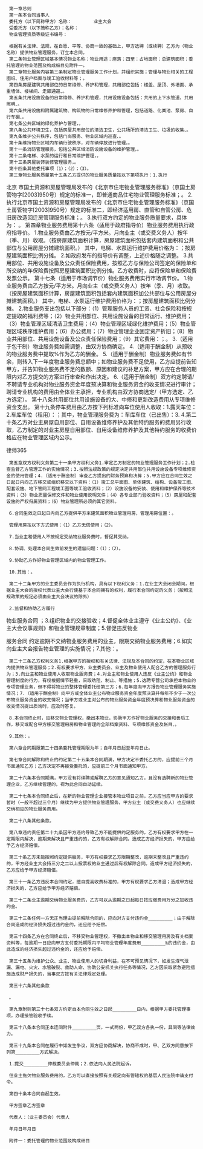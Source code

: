 
     第一章总则
     第一条本合同当事人
     委托方（以下简称甲方）名称：        业主大会
     受委托方（以下简称乙方）：名称：
     物业管理资质等级证书编号：
 
     根据有关法律、法规，在自愿、平等、协商一致的基础上，甲方选聘（或续聘）乙方为（物业名称）提供物业管理服务，订立本合同。
     第二条物业管理区域基本情况物业名称：物业用途：座落：四至：占地面积：总建筑面积：委托管理的物业范围及构成细目见附件一。
     第二章物业服务内容第三条制定物业管理服务工作计划，并组织实施；管理与物业相关的工程图纸、住用户档案与竣工验收材料等；。
     第四条房屋建筑共用部位的日常维修、养护和管理，共用部位包括：楼盖、屋顶、外墙面、承重墙体、楼梯间、走廊通道、。
     第五条共用设施设备的日常维修、养护和管理，共用设施设备包括：共用的上下水管道、共用照明、。
     第六条共用设施和附属建筑物、构筑物的日常维修养护和管理，包括道路、化粪池、泵房、自行车棚、。
     第七条公共区域的绿化养护与管理，。
     第八条公共环境卫生，包括房屋共用部位的清洁卫生，公共场所的清洁卫生、垃圾的收集、。
     第九条维护公共秩序，包括门岗服务、物业区域内巡查、。
     第十条维持物业区域内车辆行驶秩序，对车辆停放进行管理，。
     第十一条消防管理服务，包括公共区域消防设施设备的维护管理，。
     第十二条电梯、水泵的运行和日常维护管理，。
     第十三条房屋装饰装修管理服务，。
     第十四条其他委托事项（1）；（2）；（3）。
     第三章物业服务质量第十五条乙方提供的物业服务质量按以下第项执行：1.执行
北京
市国土资源和房屋管理局发布的《北京市住宅物业管理服务标准》（京国土房管物字[2003]950号）规定的标准一，即普通商品住宅物业管理服务标准；。
     2.执行北京市国土资源和房屋管理局发布的《北京市住宅物业管理服务标准》（京国土房管物字[2003]950号）规定的标准二，即经济适用房、直管和自管公房、危旧房改造回迁房管理服务标准；。
     3.执行双方约定的物业服务质量要求，具体为：
     。
     第四章物业服务费用第十六条（适用于政府指导价）物业服务费用执行政府指导价。
     1.物业服务费由乙方按元/平方米。月向业主（或交费义务人）按年（季、月）收取。（按房屋建筑面积计算，房屋建筑面积包括套内建筑面积和公共部位与公用房屋分摊建筑面积。）
     其中，电梯、水泵运行维护费用价格为：；按房屋建筑面积比例分摊。
     2.如政府发布的指导价有调整，上述价格随之调整。
     3.共用部位、共用设施设备及公众责任保险费用，按照乙方与保险公司签定的保险单和所交纳的年保险费按照房屋建筑面积比例分摊。乙方收费时，应将保险单和保险费发票公示。
     第十七条（适用于市场调节价）物业服务费用实行市场调节价。
     1.物业服务费由乙方按元/平方米。月向业主（或交费义务人）按年（季、月）收取。（按房屋建筑面积计算，房屋建筑面积包括套内建筑面积加公共部位与公用房屋分摊建筑面积。）
     其中，电梯、水泵运行维护费用价格为：；按房屋建筑面积比例分摊。
     2.物业服务支出包括以下部分：（1）管理服务人员的工资、社会保险和按规定提取的福利费等；（2）物业共用部位、共用设施设备的日常运行、维护费用；（3）物业管理区域清洁卫生费用；（4）物业管理区域绿化维护费用；（5）物业管理区域秩序维护费用；（6）办公费用；（7）物业管理企业固定资产折旧；（8）物业共用部位、共用设施设备及公众责任保险费用；（9）其它费用：；。
     3.（适用于包干制）物业服务费如需调整，由双方协商确定。
     4.（适用于酬金制）从预收的物业服务费中提取%作为乙方的酬金。
     5.（适用于酬金制）物业服务费如有节余，则转入下一年度物业服务费总额中；如物业服务费不足使用，乙方应提前告知甲方，并告知物业服务费不足的数额、原因和建议的补足方案，甲方应在合理的期限内对乙方提交的方案进行审查和作出决定。
     6.（适用于酬金制）双方约定聘请/不聘请专业机构对物业服务资金年度预决算和物业服务资金的收支情况进行审计；聘请专业机构的费用由全体业主承担，专业机构由双方协商选定/（甲方选定、乙方选定）。
     第十八条共用部位共用设施设备的大、中修和更新改造费用从专项维修资金支出。
     第十九条停车费用由乙方按下列标准向车位使用人收取：1.露天车位：2.车库车位（租用）：；其中，物业管理服务费为：车库车位（已出售）：3. 4.第二十条乙方对业主房屋自用部位、自用设备维修养护及其他特约服务的费用另行收取，乙方制定的对业主房屋自用部位、自用设备维修养护及其他特约服务的收费价格应在物业管理区域内公示。




 
律师365






     第五章双方权利义务第二十一条甲方权利义务1.审定乙方制定的物业管理服务工作计划；2.检查监督乙方管理工作的实施情况；3.按照法规政策的规定决定共用部位共用设施设备专项维修资金的使用管理；4.（适用于酬金制）审查乙方提出的财务预算和决算；5.甲方应在合同生效之日起日内向乙方移交或组织移交以下资料：（1）竣工总平面图、单体建筑、结构、设备竣工图、配套设施、地下管网工程竣工图等竣工验收资料；（2）设施设备的安装、使用和维护保养等技术资料；（3）物业质量保修文件和物业使用说明文件；（4）各专业部门验收资料；（5）房屋和配套设施的产权归属资料；（6）物业管理所必须的其它资料。

     6.合同生效之日起日内向乙方提供平方米建筑面积物业管理用房，管理用房位置：。

     管理用房按以下方式使用：（1）乙方无偿使用；（2）。

     7.当业主和使用人不按规定交纳物业服务费时，督促其交纳。

     8.协调、处理本合同生效前发生的遗留问题：（1）；（2）。

     9.协助乙方作好物业管理区域内的物业管理工作。

     10.其他：。

     第二十二条甲方的业主委员会作为执行机构，具有以下权利义务：1.在业主大会闭会期间，根据业主大会的授权代表业主大会行使基于本合同拥有的权利，履行本合同约定的义务；（按照法规政策的规定必须由业主大会决议的除外）

     2.监督和协助乙方履行

物业服务合同
；3.组织物业的交接验收；4.督促全体业主遵守《业主公约》、《业主大会议事规则》和物业管理规章制度；5.督促违反物业

服务合同
约定逾期不交纳物业服务费用的业主，限期交纳物业服务费用；6.如实向业主大会报告物业管理的实施情况；7.其他：。

     第二十三条乙方权利义务1.根据甲方的授权和有关法律、法规及本合同的约定，在本物业区域内提供物业管理服务；2.有权要求甲方、业主委员会、业主及物业使用人配合乙方的管理服务行为；3.向业主和物业使用人收取物业服务费；4.对业主和物业使用人违反《业主公约》和物业管理制度的行为，有权根据情节轻重，采取劝阻、制止、等措施；5.选聘专营公司承担本物业的专项管理业务，但不得将物业的整体管理委托给第三方；6.每年度向甲方报告物业管理服务实施情况；7.（适用于酬金制）向甲方或全体业主公布物业服务资金年度预决算并每年不少于一次公布物业服务资金的收支情况；当甲方或业主对公布的物业服务资金年度预决算和物业服务资金的收支情况提出质询时，应及时答复。

     8.本合同终止时，应移交物业管理权，撤出本物业，协助甲方作好物业服务的交接和善后工作，移交或配合甲方移交管理用房和物业管理的全部档案资料、专项维修资金及帐目、。

     9.其他：。

     第六章合同期限第二十四条委托管理期限为年；自年月日起至年月日止。

     第七章合同解除和终止的约定第二十五条本合同期满，甲方决定不委托乙方的，应提前三个月书面通知乙方；乙方决定不再接受委托的，应提前三个月书面通知甲方。

     第二十六条本合同期满，甲方没有将续聘或解聘乙方的意见通知乙方，且没有选聘新的物业管理企业，乙方继续管理的，视为此合同自动延续。

     第二十七条本合同终止后，在新的物业管理企业接管本物业项目之前，乙方应当应甲方的要求暂时（一般不超过三个月）继续为甲方提供物业管理服务，甲方业主（或交费义务人）也应继续交纳相应的物业服务费用。

     第二十八条其他条款。

     第八章违约责任第二十九条因甲方违约导致乙方不能提供约定服务的，乙方有权要求甲方在一定期限内解决，逾期未解决且严重违约的，乙方有权解除合同。造成乙方经济损失的，甲方应给予乙方经济赔偿。

     第三十条乙方未能按照约定提供服务，甲方有权要求乙方限期整改，逾期未整改且严重违约的，甲方经业主大会持三分之二以上投票权的业主通过后有权解除合同。造成甲方经济损失的，乙方应给予甲方经济赔偿。

     第三十一条乙方违反本合同约定，擅自提高收费标准的，甲方有权要求乙方清退；造成甲方经济损失的，乙方应给予甲方经济赔偿。

     第三十二条业主逾期交纳物业服务费的，乙方可以从逾期之日起每日按应缴费用万分之加收违约金。

     第三十三条任何一方无正当理由提前解除合同的，应向对方支付违约金_________；由于解除合同造成的经济损失超过违约金的，还应给予赔偿。

     第三十四条乙方在合同终止后，不移交物业管理权，不撤出本物业和移交管理用房及有关档案资料等，每逾期一日应向甲方支付委托期限内平均物业管理年度费用_________‰的违约金，由此造成的经济损失超过违约金的，还应给予赔偿。

     第三十五条为维护公众、业主、物业使用人的切身利益，在不可预见情况下，如发生煤气泄漏、漏电、火灾、水管破裂、救助人命、协助公安机关执行任务等情况，乙方因采取紧急避险措施造成财产损失的，当事双方按有关法律规定处理。

     第三十六条其他条款

     。

     第九章附则第三十七条双方约定自本合同生效之日起_________日内，根据甲方委托管理事项，办理接管验收手续。

     第三十八条本合同正本连同附件_________页，一式两份，甲乙双方各执一份，具同等法律效力。

     第三十九条本合同在履行中如发生争议，双方应协商解决，协商不成时，甲、乙双方同意按下列第_________方式解决。

     1.提交_________仲裁委员会仲裁；2.依法向人民法院起诉。

     但业主拖欠物业服务费用的，乙方可以直接按照有关规定向有管辖权的基层人民法院申请支付令。

     第四十条本合同自起生效。

     甲方签章乙方签章

     代表人：（业主委员会）代表人

     年月日年月日

     附件一：委托管理的物业范围及构成细目

 


 

 
 
 
 
 
  


  
 

  


  


  
 
 
 
 

